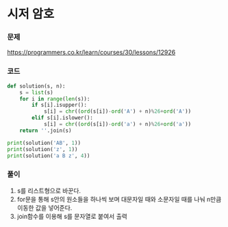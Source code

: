 시저 암호
=================================================================

### 문제
https://programmers.co.kr/learn/courses/30/lessons/12926

### 코드

``` python
def solution(s, n):
    s = list(s)
    for i in range(len(s)):
        if s[i].isupper():
            s[i] = chr((ord(s[i])-ord('A') + n)%26+ord('A'))
        elif s[i].islower():
            s[i] = chr((ord(s[i])-ord('a') + n)%26+ord('a'))
    return ''.join(s)

print(solution('AB', 1))
print(solution('z', 1))
print(solution('a B z', 4))
```

### 풀이

1. s를 리스트형으로 바꾼다.
2. for문을 통해 s안의 원소들을 하나씩 보며 대문자일 때와 소문자일 때를 나눠 n만큼 이동한 값을 넣어준다.
3. join함수를 이용해 s를 문자열로 붙여서 출력
